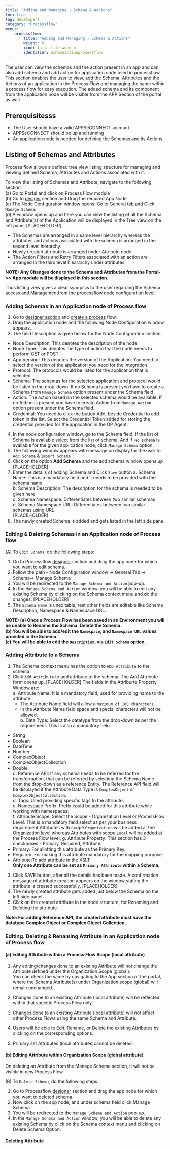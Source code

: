 ```yaml
---
title: "Adding and Managing - Schema & Actions"
toc: true
tag: developers
category: "Processflow"
menus: 
    processflow:     
        title: "Adding and Managing - Schema & Actions"
        weight: 6
        icon: fa fa-file-word-o
        identifier: schemaactionprocessflow
---
```


The user can view the schemas and the action present in an app and can also add schema and add action for application node used in processflow. 
This section enables the user to view, add the Schema, Attributes and the Actions of an application in the Process Flow and managing the same
within a process flow for easy execution. The added schema and its component from the application node will
be visible from the APP Section of the portal as well. 

## Prerequisitesss
- The User should have a valid APPSeCONNECT account.
- APPSeCONNECT should be up and running
- An application node  is needed for defining the Schemas and its Actions.


## Listing of Schemas and Attributes

Process flow allows a defined tree view listing structure for managing and viewing
defined Schema, Attributes and Actions associated with it. 

To view the listing of Schemas and Attribute,  navigate to the following section:   
(a) Go to Portal and click on Process Flow module  
(b) Go to [desiger](/processflow/designer-processflow/) section and Drag the required App Node  
(c) The Node Configuration window opens. Go to General tab and Click `Manage Schema`.   
(d) A window opens up and here you can view the listing of all the Schema and Attribute(s) of the Application 
will be displayed in the Tree view on the left pane. 
[PLACEHOLDER]
* The Schemas are arranged in a same level hierarchy whereas the attributes and actions associated with the schema is arranged in the second level 
hierarchy.
* Newly created attribute is arranged under Attribute node.
* The Action Filters and Retry Filters associated with an action are arranged in 
the third level hieararchy under attributes

**NOTE: Any Changes done to the Schema and Attributes from the Portal->> App module 
will be displayed in this section.**

Thus listing view gives a clear synopisis to the user regarding the Schema access and 
Managementfrom the processflow node configuration level. 


### Adding Schemas in an Application node of Process flow 

1) Go to [designer section](/processflow/designer-processflow/) and [create a process](/processflow/creating-processflow/) flow.  
2) Drag the application node and the following  Node Configuration window appears.  
3) The field Description is gven below for the Node Configuration section:  
* Node Description: This denotes the description of the node.  
* Node Type: This denotes the type of action that the node needs to perform GET or POST   
* App Version: This denotes the version of the Application. You need to select the version of the application you need for the integration.  
* Protocol: The protocols would be listed for the application that is selected.     
* Schema: The schemas for the selected application and protocol would be listed in the drop-down. If no Schema is present you have to create a Schema from `Manage Schema` option present under the Schema field  
* Action: The action based on the selected schema would be available. If no Action is present you have to create Action from `Manage Action` option present under the Schema field.  
* Credential: You need to click the button Add, beside Credential to add token in the list. Select the Credential Token added for storing the credential provided for the application in the OP Agent.    
4) In the node configuration window, go to the Schema field. If the list of Schema is available select from 
the list of schema. And if` No schema` is available for the given application node, click `Manage Schema` option.  
5) The following window appears with message on display for the user to `Add Schema` & `Import Schema`  
6) Click on the option **Add Schema** and the add schema window opens up  
[PLACEHOLDER]
7) Enter the details of adding Schema and Click `Save` button 
 a. Schema Name: This is a mandatory field and it needs to be provided with the schema name    
 b. Schema Description: The description for the schema is needed to be given here   
 c. Schema Namespace: Differentiates between two similar schemas   
 d. Schema Namespace URL: Differentiates between two similar schemas using URL  
[PLACEHOLDER]
8) The newly created Schema is added and gets listed in the left side pane.  

### Editing & Deleting Schemas in an Application node of Process flow 

(A) To `Edit Schema`, do the following steps:
     
1) Go to Processflow [designer](/processflow/designer-processflow/) section and drag the app node for which you want to edit schema.    
2) Follow the path - Node Configuration window -> General Tab -> Schema-> Manage Schema
3) You will be redirected to the `Manage Schema and Action` pop-up.    
4) In the `Manage Schema and Action` window, you will be able to edit any existing Schema by clicking on the Schema
context menu and do the changes.
[PLACEHOLDER]    
5) The `Schema Name` is uneditable, rest other fields are editable like Schema Description, Namespace &
Namespace URL.
  
**NOTE: (a) Once a Process Flow has been saved in an Environment you will be
unable to Rename the Schema, Delete the Schema.  
(b) You will be able to add/edit the `Namespace`, and `Namespace URL` values provided in the Schema.  
(c) You will be able to edit the `Description`, via `Edit Schema` option.**

### Adding Attribute to a Schema

1) The Schema context menu has the option to `ADD Attribute` to the schema.  
2) Click `Add Attribute` to add attribute to the schema. The Add Attribute form opens up.
[PLACEHOLDER] 
The fields in the Attriburte Property Window are:   
a. Attribute Name: It is a mandatory field, used for providing name to the attribute. 
   * The Attribute Name field will allow a `maximum of 100 characters`.  
   * In the Attribute Name field space and special characters will not be allowed.    
b. Data Type: Select the datatype from the drop-down as per the requirement. This is also a mandatory field.    
 * String  
 * Boolean  
 * DateTime  
 * Number  
 * ComplexObject  
 * ComplexObjectCollection  
 * Double   
c. Reference API: If any schema needs to be referred for the transformation, that can be referred by selecting 
the Schema Name from the drop-down as a reference Entity. The Reference API field will be displayed if the Attribute Data Type is `ComplexObject` or `ComplexObjectCollection`.        
d. Tags: Used  providing specific tags to the attribute.  
e. Namespace Prefix: Prefix could be added for this attribute while working with namespaces.  
f. Attribute Scope: Select the Scope - Organization Level or ProcessFlow Level. This is a mandatory field
select as per your business requirement.Attributes with scope `Organization` will be added at the Organization
 level whereas Attributes with scope `Local` will be added at the Process Flow level. 
g. Attribute Property: This section has 3 checkboxes - Primary, Required, Attribute.   
* Primary: For allotting this attribute as the Primary Key.  
* Required: For making this attribute mandatory for the mapping purpose.  
* Attribute:To add attribute in the XSLT    
**Only one Attribute can be set as `Primary Attribute` within a Schema.**  
3) Click SAVE button, after all the details has been made. A confirmation message of attribute creation
appears on the window stating the attribute is created successfully.
[PLACEHOLDER]
4) The newly created attribute gets added just below the Schema on the left side panel.    
5) Click on the created attribute in the node structure, for Renaming and Deleting 
the attribute.  

**Note: For adding Reference API, the created attribute must have the datatype Complex Object or Complex Object Collection.**

### Editing. Deleting & Renaming Attribute in an Application node of Process flow 

#### (a) Editing Attribute within a  Process Flow Scope (local attribute)

1) Any editing/changes done to an existing Attribute will not change the Attribute defined under the Organization Scope (global).  
You can check the same by navigating to the App section of the portal, where the Schema Attribute(s) under Organization scope (global) will remain unchanged.

2) Changes done to an existing Attribute (local attribute) will be reflected within that specific Process Flow only.
3) Changes done to an existing Attribute (local attribute) will not affect other Process Flows using the same Schema and Attribute.
4) Users will be able to Edit, Rename, or Delete the existing Attributes by clicking on the corresponding options.
5) Primary set Attributes (local attributes)cannot be deleted.

#### (b) Editing Attribute within Organization Scope (global attribute)
On deleting an Attribute from the Manage Schema section, it will not be visible in new Process Flow.

(B) To `Delete Schema`, do the following steps:

1) Go to Processflow [designer]() section and drag the app node for which you want to deleted schema.
2) Now click on the app node, and under schema field click Manage Schema.
3) You will be redirected to the `Manage Schema and Action` pop-up.
4) In the `Manage Schema and Action` window, you will be able to delete any existing Schema by click on the Schema
context menu and clicking on Delete Schema Option.

#### Deleting Attribute


